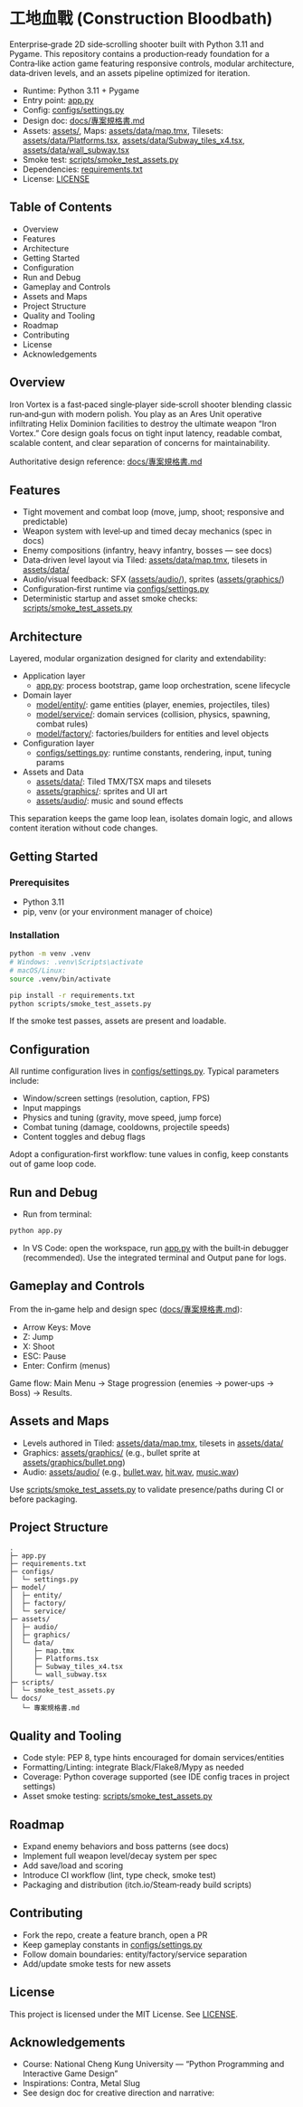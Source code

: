 # 工地血戰 (Construction Bloodbath)

Enterprise‑grade 2D side‑scrolling shooter built with Python 3.11 and Pygame. This repository contains a production‑ready foundation for a Contra‑like action game featuring responsive controls, modular architecture, data‑driven levels, and an assets pipeline optimized for iteration.

- Runtime: Python 3.11 + Pygame
- Entry point: [app.py](app.py)
- Config: [configs/settings.py](configs/settings.py)
- Design doc: [docs/專案規格書.md](docs/專案規格書.md)
- Assets: [assets/](assets), Maps: [assets/data/map.tmx](assets/data/map.tmx), Tilesets: [assets/data/Platforms.tsx](assets/data/Platforms.tsx), [assets/data/Subway_tiles_x4.tsx](assets/data/Subway_tiles_x4.tsx), [assets/data/wall_subway.tsx](assets/data/wall_subway.tsx)
- Smoke test: [scripts/smoke_test_assets.py](scripts/smoke_test_assets.py)
- Dependencies: [requirements.txt](requirements.txt)
- License: [LICENSE](LICENSE)

## Table of Contents

- Overview
- Features
- Architecture
- Getting Started
- Configuration
- Run and Debug
- Gameplay and Controls
- Assets and Maps
- Project Structure
- Quality and Tooling
- Roadmap
- Contributing
- License
- Acknowledgements

## Overview

Iron Vortex is a fast‑paced single‑player side‑scroll shooter blending classic run‑and‑gun with modern polish. You play as an Ares Unit operative infiltrating Helix Dominion facilities to destroy the ultimate weapon “Iron Vortex.” Core design goals focus on tight input latency, readable combat, scalable content, and clear separation of concerns for maintainability.

Authoritative design reference: [docs/專案規格書.md](docs/專案規格書.md)

## Features

- Tight movement and combat loop (move, jump, shoot; responsive and predictable)
- Weapon system with level‑up and timed decay mechanics (spec in docs)
- Enemy compositions (infantry, heavy infantry, bosses — see docs)
- Data‑driven level layout via Tiled: [assets/data/map.tmx](assets/data/map.tmx), tilesets in [assets/data/](assets/data)
- Audio/visual feedback: SFX ([assets/audio/](assets/audio)), sprites ([assets/graphics/](assets/graphics))
- Configuration‑first runtime via [configs/settings.py](configs/settings.py)
- Deterministic startup and asset smoke checks: [scripts/smoke_test_assets.py](scripts/smoke_test_assets.py)

## Architecture

Layered, modular organization designed for clarity and extendability:

- Application layer
  - [app.py](app.py): process bootstrap, game loop orchestration, scene lifecycle
- Domain layer
  - [model/entity/](model/entity): game entities (player, enemies, projectiles, tiles)
  - [model/service/](model/service): domain services (collision, physics, spawning, combat rules)
  - [model/factory/](model/factory): factories/builders for entities and level objects
- Configuration layer
  - [configs/settings.py](configs/settings.py): runtime constants, rendering, input, tuning params
- Assets and Data
  - [assets/data/](assets/data): Tiled TMX/TSX maps and tilesets
  - [assets/graphics/](assets/graphics): sprites and UI art
  - [assets/audio/](assets/audio): music and sound effects

This separation keeps the game loop lean, isolates domain logic, and allows content iteration without code changes.

## Getting Started

### Prerequisites

- Python 3.11
- pip, venv (or your environment manager of choice)

### Installation

```sh
python -m venv .venv
# Windows: .venv\Scripts\activate
# macOS/Linux:
source .venv/bin/activate

pip install -r requirements.txt
python scripts/smoke_test_assets.py
```

If the smoke test passes, assets are present and loadable.

## Configuration

All runtime configuration lives in [configs/settings.py](configs/settings.py). Typical parameters include:
- Window/screen settings (resolution, caption, FPS)
- Input mappings
- Physics and tuning (gravity, move speed, jump force)
- Combat tuning (damage, cooldowns, projectile speeds)
- Content toggles and debug flags

Adopt a configuration‑first workflow: tune values in config, keep constants out of game loop code.

## Run and Debug

- Run from terminal:
```sh
python app.py
```
- In VS Code: open the workspace, run [app.py](app.py) with the built‑in debugger (recommended). Use the integrated terminal and Output pane for logs.

## Gameplay and Controls

From the in‑game help and design spec ([docs/專案規格書.md](docs/專案規格書.md)):

- Arrow Keys: Move
- Z: Jump
- X: Shoot
- ESC: Pause
- Enter: Confirm (menus)

Game flow: Main Menu → Stage progression (enemies → power‑ups → Boss) → Results.

## Assets and Maps

- Levels authored in Tiled: [assets/data/map.tmx](assets/data/map.tmx), tilesets in [assets/data/](assets/data)
- Graphics: [assets/graphics/](assets/graphics) (e.g., bullet sprite at [assets/graphics/bullet.png](assets/graphics/bullet.png))
- Audio: [assets/audio/](assets/audio) (e.g., [bullet.wav](assets/audio/bullet.wav), [hit.wav](assets/audio/hit.wav), [music.wav](assets/audio/music.wav))

Use [scripts/smoke_test_assets.py](scripts/smoke_test_assets.py) to validate presence/paths during CI or before packaging.

## Project Structure

```
.
├─ app.py
├─ requirements.txt
├─ configs/
│  └─ settings.py
├─ model/
│  ├─ entity/
│  ├─ factory/
│  └─ service/
├─ assets/
│  ├─ audio/
│  ├─ graphics/
│  └─ data/
│     ├─ map.tmx
│     ├─ Platforms.tsx
│     ├─ Subway_tiles_x4.tsx
│     └─ wall_subway.tsx
├─ scripts/
│  └─ smoke_test_assets.py
└─ docs/
   └─ 專案規格書.md
```

## Quality and Tooling

- Code style: PEP 8, type hints encouraged for domain services/entities
- Formatting/Linting: integrate Black/Flake8/Mypy as needed
- Coverage: Python coverage supported (see IDE config traces in project settings)
- Asset smoke testing: [scripts/smoke_test_assets.py](scripts/smoke_test_assets.py)

## Roadmap

- Expand enemy behaviors and boss patterns (see docs)
- Implement full weapon level/decay system per spec
- Add save/load and scoring
- Introduce CI workflow (lint, type check, smoke test)
- Packaging and distribution (itch.io/Steam‑ready build scripts)

## Contributing

- Fork the repo, create a feature branch, open a PR
- Keep gameplay constants in [configs/settings.py](configs/settings.py)
- Follow domain boundaries: entity/factory/service separation
- Add/update smoke tests for new assets

## License

This project is licensed under the MIT License. See [LICENSE](LICENSE).

## Acknowledgements

- Course: National Cheng Kung University — “Python Programming and Interactive Game Design”
- Inspirations: Contra, Metal Slug
- See design doc for creative direction and narrative:
